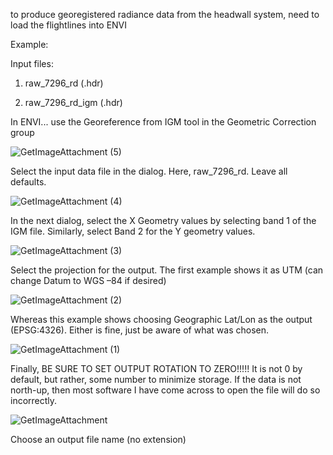 to produce georegistered radiance data from the headwall system, need to load the flightlines into ENVI 

 

Example: 


Input files:  

1) raw_7296_rd (.hdr) 

2) raw_7296_rd_igm (.hdr) 

 

In ENVI... use the Georeference from IGM tool in the Geometric Correction group 


 
![GetImageAttachment (5)](https://user-images.githubusercontent.com/4762214/64807141-d094f100-d551-11e9-96a9-01f8c58ab885.png)


Select the input data file in the dialog. Here, raw_7296_rd. Leave all defaults. 

![GetImageAttachment (4)](https://user-images.githubusercontent.com/4762214/64807123-c83cb600-d551-11e9-859b-2defb5a0b65c.png)
 

In the next dialog, select the X Geometry values by selecting band 1 of the IGM file. Similarly, select Band 2 for the Y geometry values. 



 
![GetImageAttachment (3)](https://user-images.githubusercontent.com/4762214/64807101-bb1fc700-d551-11e9-86c4-35e0f69614bc.png)

Select the projection for the output. The first example shows it as UTM (can change Datum to WGS –84 if desired) 



![GetImageAttachment (2)](https://user-images.githubusercontent.com/4762214/64807061-a7746080-d551-11e9-9b39-50d30b93dd27.png)

Whereas this example shows choosing Geographic Lat/Lon as the output (EPSG:4326). Either is fine, just be aware of what was chosen. 


 ![GetImageAttachment (1)](https://user-images.githubusercontent.com/4762214/64807046-a0e5e900-d551-11e9-986b-970d79bab6ef.png)

 

Finally, BE SURE TO SET OUTPUT ROTATION TO ZERO!!!!! It is not 0 by default, but rather, some number to minimize storage. If the data is not north-up, then most software I have come across to open the file will do so incorrectly. 

 
![GetImageAttachment](https://user-images.githubusercontent.com/4762214/64806999-87dd3800-d551-11e9-9195-efdaed77ee7b.png)


Choose an output file name (no extension) 


 
